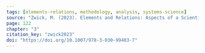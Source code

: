 ```yaml
---
tags: [elements-relations, methodology, analysis, systems-science]
source: "Zwick, M. (2023). Elements and Relations: Aspects of a Scientific Metaphysics (Vol. 35). Springer International Publishing."
page: 122
chapter: "3"
citation_key: "zwick2023"
doi: "https://doi.org/10.1007/978-3-030-99403-7"
---
```


